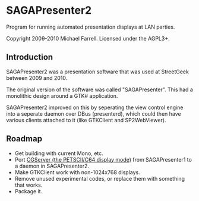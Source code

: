 # SAGAPresenter2 #

Program for running automated presentation displays at LAN parties.

Copyright 2009-2010 Michael Farrell.  Licensed under the AGPL3+.

## Introduction ##

SAGAPresenter2 was a presentation software that was used at StreetGeek between 2009 and 2010.

The original version of the software was called "SAGAPresenter".  This had a monolithic design around a GTK# application.

SAGAPresenter2 improved on this by seperating the view control engine into a seperate daemon over DBus (presenterd), which could then have various clients attached to it (like GTKClient and SP2WebViewer).

## Roadmap ##

* Get building with current Mono, etc.
* Port [CGServer (the PETSCII/C64 display mode)](http://micolous.id.au/archives/2009/09/30/retrolan-fun/) from SAGAPresenter1 to a daemon in SAGAPresenter2.
* Make GTKClient work with non-1024x768 displays.
* Remove unused experimental codes, or replace them with something that works.
* Package it.

